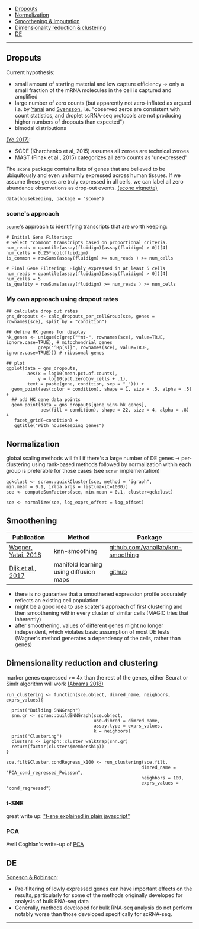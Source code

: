 * [Dropouts](#dropouts)
* [Normalization](#norm)
* [Smoothening & Imputation](#smooth)
* [Dimensionality reduction & clustering](#dims)
* [DE](#de)


-------------------------------

<a name="dropouts"></a>
## Dropouts

Current hypothesis:

* small amount of starting material and low capture efficiency &rarr; only a small fraction of the mRNA molecules in the cell is captured and amplified
* large number of zero counts (but apparently not zero-inflated as argued i.a. by [Yanai][Wagner 2018] and [Svensson][Valentin Nov2017], i.e. "observed zeros are consistent with count statistics, and droplet scRNA-seq protocols are not producing higher numbers of dropouts than expected")
* bimodal distributions 

[(Ye 2017)][Ye 2017]:
* SCDE (Kharchenko et al, 2015) assumes all zeroes are technical zeroes
* MAST (Finak et al., 2015) categorizes all zero counts as 'unexpressed'

The `scone` package contains lists of genes that are believed to be ubiquitously and even uniformly expressed across human tissues. If we assume these genes are truly expressed in all cells, we can label all zero abundance observations as drop-out events. [(scone vignette)][scone]

```
data(housekeeping, package = "scone")
```

### scone's approach

[`scone`'s][scone] approach to identifying transcripts that are worth keeping:

```
# Initial Gene Filtering: 
# Select "common" transcripts based on proportional criteria.
num_reads = quantile(assay(fluidigm)[assay(fluidigm) > 0])[4]
num_cells = 0.25*ncol(fluidigm)
is_common = rowSums(assay(fluidigm) >= num_reads ) >= num_cells

# Final Gene Filtering: Highly expressed in at least 5 cells
num_reads = quantile(assay(fluidigm)[assay(fluidigm) > 0])[4]
num_cells = 5
is_quality = rowSums(assay(fluidigm) >= num_reads ) >= num_cells
```

### My own approach using dropout rates

```
## calculate drop out rates
gns_dropouts <- calc_dropouts_per_cellGroup(sce, genes = rownames(sce), split_by = "condition")

## define HK genes for display
hk_genes <- unique(c(grep("^mt-", rownames(sce), value=TRUE, ignore.case=TRUE), # mitochondrial genes
            grep("^Rp[sl]", rownames(sce), value=TRUE, ignore.case=TRUE))) # ribosomal genes

## plot
ggplot(data = gns_dropouts,
        aes(x = log10(mean.pct.of.counts),
            y = log10(pct.zeroCov_cells + .1),
        text = paste(gene, condition, sep = "_"))) + 
  geom_point(aes(color = condition), shape = 1, size = .5, alpha = .5) +
  ## add HK gene data points
  geom_point(data = gns_dropouts[gene %in% hk_genes],
             aes(fill = condition), shape = 22, size = 4, alpha = .8) +
   facet_grid(~condition) + 
   ggtitle("With housekeeping genes")
```

<a name="norm"></a>
## Normalization

global scaling methods will fail if there's a large number of DE genes &rarr; per-clustering using rank-based methods followed by normalization within each group is preferable for those cases (see `scran` implementation)

```
qckclust <- scran::quickCluster(sce, method = "igraph",
min.mean = 0.1, irlba.args = list(maxit=1000))
sce <- computeSumFactors(sce, min.mean = 0.1, cluster=qckclust)

sce <- normalize(sce, log_exprs_offset = log_offset)
```

<a name="smooth"></a>
## Smoothening

| Publication                        | Method          | Package |
|------------------------------------|-----------------|---------|
| [Wagner, Yatai, 2018][Wagner 2018] | knn-smoothing   | [github.com/yanailab/knn-smoothing](http://github.com/yanailab/knn-smoothing) |
| [Dijk et al., 2017][Dijk 2017]     | manifold learning using diffusion maps | [github](https://github.com/KrishnaswamyLab/magic) |

* there is no guarantee that a smoothened expression profile accurately reflects an existing cell population
* might be a good idea to use scater's approach of first clustering and then smoothening within every cluster of similar cells (MAGIC tries that inherently)
* after smoothening, values of different genes might no longer independent, which violates basic assumption of most DE tests (Wagner's method generates a dependency of the cells, rather than genes)

<a name="dims"></a>
## Dimensionality reduction and clustering

marker genes expressed >= 4x than the rest of the genes, either Seurat or Simlr algorithm will work [(Abrams 2018)][Abrams 2018]

```
run_clustering <- function(sce.object, dimred_name, neighbors, exprs_values){
  
  print("Building SNNGraph")
  snn.gr <- scran::buildSNNGraph(sce.object,
                                 use.dimred = dimred_name,
                                 assay.type = exprs_values,
                                 k = neighbors)
  print("Clustering")
  clusters <- igraph::cluster_walktrap(snn.gr)
  return(factor(clusters$membership))
}

sce.filt$Cluster.condRegress_k100 <- run_clustering(sce.filt,
                                                   dimred_name = "PCA_cond_regressed_Poisson",
                                                   neighbors = 100,
                                                   exprs_values = "cond_regressed")
```

### t-SNE

great write up: ["t-sne explained in plain javascript"](https://beta.observablehq.com/@nstrayer/t-sne-explained-in-plain-javascript)

### PCA

Avril Coghlan's write-up of [PCA](http://little-book-of-r-for-multivariate-analysis.readthedocs.io/en/latest/src/multivariateanalysis.html#principal-component-analysis)

<a name="de"></a>
## DE

[Soneson & Robinson][Soneson 2017]:

* Pre-filtering of lowly expressed genes can have important effects on the results, particularly for some of the methods originally developed for analysis of bulk RNA-seq data
* Generally, methods developed for bulk RNA-seq analysis do not perform notably worse than those developed specifically for scRNA-seq.

---------

[Abrams 2018]: https://doi.org/10.1101/247114 "A computational method to aid the design and analysis of single cell RNA-seq experiments for cell type identification"
[Dijk 2017]: https://www.biorxiv.org/content/early/2017/02/25/111591
[scone]: http://www.bioconductor.org/packages/release/bioc/vignettes/scone/inst/doc/sconeTutorial.html "Scone Vignette"
[Soneson 2017]: https://doi.org/10.1101/143289 "Bias, Robustness And Scalability In Differential Expression Analysis Of Single-Cell RNA-Seq Data"
[Valentin Nov2017]: http://www.nxn.se/valent/2017/11/16/droplet-scrna-seq-is-not-zero-inflated 
[Valentin Jan2018]: http://www.nxn.se/valent/2018/1/30/count-depth-variation-makes-poisson-scrna-seq-data-negative-binomial
[Wagner 2018]: https://www.biorxiv.org/content/early/2018/01/24/217737
[Ye 2017]: http://dx.doi.org/10.1101/225177 "DECENT: Differential Expression with Capture Efficiency AdjustmeNT for Single-Cell RNA-seq Data"
